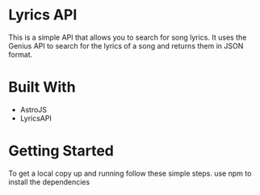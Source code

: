 # Lyrics API
This is a simple API that allows you to search for song lyrics. It uses the Genius API to search for the lyrics of a song and returns them in JSON format.
# Built With
- AstroJS
- LyricsAPI

# Getting Started
To get a local copy up and running follow these simple steps.
use npm to install the dependencies


